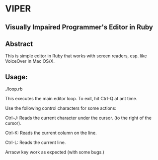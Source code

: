 # VIPER

## Visually Impaired Programmer's Editor in Ruby

## Abstract

This is simple editor in Ruby that works with screen readers, esp. like VoiceOver 
in Mac OS/X.

## Usage:

./loop.rb

This executes the main editor loop. To exit, hit Ctrl-Q at ant time.

Use the following control characters for some actions:

Ctrl-J: Reads the current character under the cursor. (to the right of the cursor).

Ctrl-K: Reads the current column on the line.

Ctrl-L: Reads the current line.

Arraow key work as expected (with some bugs.)


